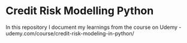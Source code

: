 # Credit Risk Modelling Python
 In this repository I document my learnings from the course on Udemy - udemy.com/course/credit-risk-modeling-in-python/
